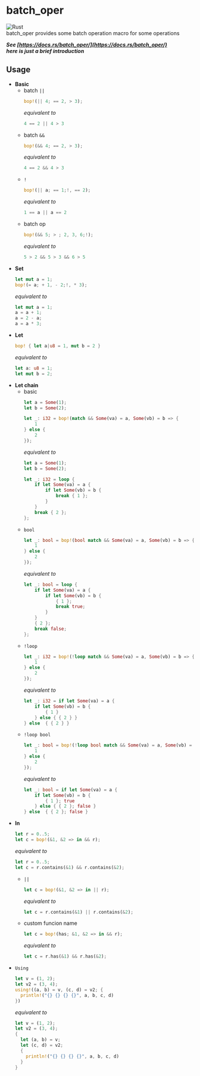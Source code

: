 # batch_oper
![Rust](https://github.com/BatchOperator/BatchOperRust/workflows/Rust/badge.svg)  
batch_oper provides some batch operation macro for some operations  

***See [https://docs.rs/batch_oper/](https://docs.rs/batch_oper/)***  
***here is just a brief introduction***  

## Usage
- **Basic**  
  - batch `||`  
    ```rust  
    bop!(|| 4; == 2, > 3);
    ```
    *equivalent to*
    ```rust
    4 == 2 || 4 > 3
    ```
  - batch `&&`  
    ```rust  
    bop!(&& 4; == 2, > 3);
    ```
    *equivalent to*
    ```rust
    4 == 2 && 4 > 3
    ```
  - `!`
    ```rust
    bop!(|| a; == 1;!, == 2);
    ```
    *equivalent to*
    ```rust
    1 == a || a == 2
    ```
  - batch op
    ```rust
    bop!(&& 5; > ; 2, 3, 6;!);
    ```
    *equivalent to*
    ```rust
    5 > 2 && 5 > 3 && 6 > 5
    ```
- **Set**
  ```rust
  let mut a = 1;
  bop!(= a; + 1, - 2;!, * 3);
  ```
  *equivalent to*
  ```rust
  let mut a = 1;
  a = a + 1;
  a = 2 - a;
  a = a * 3;
  ```
- **Let**
  ```rust
  bop! { let a|u8 = 1, mut b = 2 }
  ```
  *equivalent to*
  ```rust
  let a: u8 = 1;
  let mut b = 2;
  ```
- **Let chain**
  - basic
    ```rust
    let a = Some(1);
    let b = Some(2);

    let _: i32 = bop!(match && Some(va) = a, Some(vb) = b => {
        1
    } else {
        2
    });
    ```
    *equivalent to*
    ```rust
    let a = Some(1);
    let b = Some(2);

    let _: i32 = loop {
        if let Some(va) = a {
            if let Some(vb) = b {
                break { 1 };
            }
        }
        break { 2 };
    };
    ```
  - `bool`
    ```rust
    let _: bool = bop!(bool match && Some(va) = a, Some(vb) = b => {
        1
    } else {
        2
    });
    ```
    *equivalent to*
    ```rust
    let _: bool = loop {
        if let Some(va) = a {
            if let Some(vb) = b {
                { 1 };
                break true;
            }
        }
        { 2 };
        break false;
    };
    ```
  - `!loop`
    ```rust
    let _: i32 = bop!(!loop match && Some(va) = a, Some(vb) = b => {
        1
    } else {
        2
    });
    ```
    *equivalent to*
    ```rust
    let _: i32 = if let Some(va) = a {
        if let Some(vb) = b {
            { 1 }
        } else { { 2 } }
    } else  { { 2 } }
    ```
  - `!loop bool`
    ```rust
    let _: bool = bop!(!loop bool match && Some(va) = a, Some(vb) = b => {
        1
    } else {
        2
    });
    ```
    *equivalent to*
    ```rust
    let _: bool = if let Some(va) = a {
        if let Some(vb) = b {
            { 1 }; true
        } else { { 2 }; false }
    } else  { { 2 }; false }
    ```
- **In**
  ```rust
  let r = 0..5;
  let c = bop!(&1, &2 => in && r);
  ```
  *equivalent to*
  ```rust
  let r = 0..5;
  let c = r.contains(&1) && r.contains(&2);
  ```
  - `||`
    ```rust
    let c = bop!(&1, &2 => in || r);
    ```
    *equivalent to*
    ```rust
    let c = r.contains(&1) || r.contains(&2);
    ```
  - custom funcion name
    ```rust
    let c = bop!(has; &1, &2 => in && r);
    ```
    *equivalent to*
    ```rust
    let c = r.has(&1) && r.has(&2);
    ```
- `Using`
  ```rust
  let v = (1, 2);
  let v2 = (3, 4);
  using!((a, b) = v, (c, d) = v2; {
    println!("{} {} {} {}", a, b, c, d)
  })
  ```
  *equivalent to*
  ```rust
  let v = (1, 2);
  let v2 = (3, 4);
  {
    let (a, b) = v;
    let (c, d) = v2;
    {
      println!("{} {} {} {}", a, b, c, d)
    }
  }
  ```

